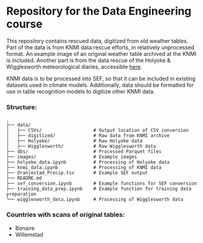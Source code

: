 Repository for the Data Engineering course
==========================================
This repository contains rescued data, digitized from old weather tables. Part of the data is from KNMI data rescue efforts, in relatively unprocessed format. An example image of an original weather table archived at the KNMI is included. Another part is from the data rescue of the Holyoke & Wigglesworth meteorological diaries, accessible [here](https://crudata.uea.ac.uk/cru/data/holyoke/).

KNMI data is to be processed into SEF, so that it can be included in existing datasets used in climate models. Additionally, data should be formatted for use in table recognition models to digitize other KNMI data. 
### Structure:

    .
    ├── data/                         
    │   ├── CSVs/                   # Output location of CSV conversion
    │   ├── digitized/              # Raw data from KNMI archive
    │   ├── Holyoke/                # Raw Holyoke data
    │   ├── Wigglesworth/           # Raw Wigglesworth data
    ├── dbs/                        # Processed Parquet files
    ├── images/                     # Example images
    ├── holyoke_data.ipynb          # Processing of Holyoke data
    ├── knmi_data.ipynb             # Processing of KNMI data
    ├── Oranjestad_Precip.tsv       # Example SEF output
    ├── README.md                    
    ├── sef_conversion.ipynb        # Example functions for SEF conversion
    ├── training_data_prep.ipynb    # Example function for training data preparation
    └── wigglesworth_data.ipynb     # Processing of Wigglesworth data 

### Countries with scans of original tables:
- Bonaire
- Willemstad
